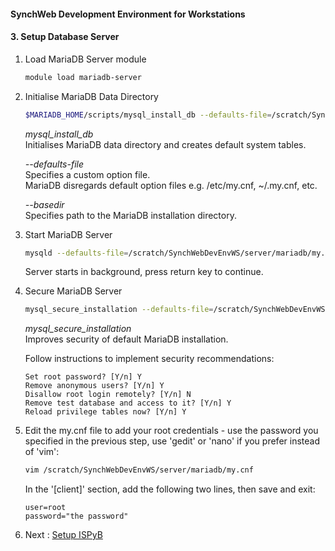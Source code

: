 #### SynchWeb Development Environment for Workstations
#### 3. Setup Database Server
1. Load MariaDB Server module
   ```bash
   module load mariadb-server
   ```

1. Initialise MariaDB Data Directory
   ```bash
   $MARIADB_HOME/scripts/mysql_install_db --defaults-file=/scratch/SynchWebDevEnvWS/server/mariadb/my.cnf --basedir=$MARIADB_HOME
   ```
   *mysql_install_db*  
   Initialises MariaDB data directory and creates default system tables.  
   
   *--defaults-file*  
   Specifies a custom option file.  
   MariaDB disregards default option files e.g. /etc/my.cnf, ~/.my.cnf, etc.  

   *--basedir*  
   Specifies path to the MariaDB installation directory.

1. Start MariaDB Server
   ```bash
   mysqld --defaults-file=/scratch/SynchWebDevEnvWS/server/mariadb/my.cnf &
   ```
   Server starts in background, press return key to continue.

1. Secure MariaDB Server
   ```bash
   mysql_secure_installation --defaults-file=/scratch/SynchWebDevEnvWS/server/mariadb/my.cnf --basedir=$MARIADB_HOME
   ```
   *mysql_secure_installation*  
   Improves security of default MariaDB installation.  

   Follow instructions to implement security recommendations:
   ```
   Set root password? [Y/n] Y
   Remove anonymous users? [Y/n] Y
   Disallow root login remotely? [Y/n] N
   Remove test database and access to it? [Y/n] Y
   Reload privilege tables now? [Y/n] Y
   ```

1. Edit the my.cnf file to add your root credentials - use the password you specified in the previous step, use 'gedit' or 'nano' if you prefer instead of 'vim':
   ```bash
   vim /scratch/SynchWebDevEnvWS/server/mariadb/my.cnf
   ```
   In the '[client]' section, add the following two lines, then save and exit:
   ```
   user=root
   password="the password"
   ```

1. Next : [Setup ISPyB](./4.SetupISPyB.md)
